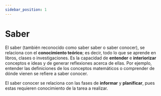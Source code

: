 ```yaml
---
sidebar_position: 1
---
```


# Saber

El saber (también reconocido como saber saber o saber conocer), se relaciona con el **conocimiento teórico**; es decir, todo lo que se aprende en libros, clases o investigaciones. Es la capacidad de **entender** e **interiorizar** conceptos e ideas y de generar reflexiones acerca de ellas. Por ejemplo, entender las definiciones de los conceptos matemáticos o comprender de dónde vienen se refiere a saber conocer.

El saber conocer se relaciona con las fases de **informar** y **planificar**, pues estas requieren conocimiento de la tarea a realizar.